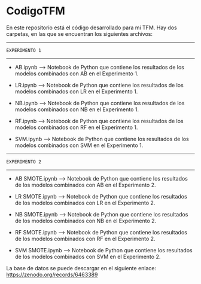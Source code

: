 # CodigoTFM

En este repositorio está el código desarrollado para mi TFM. Hay dos carpetas, en las que se encuentran los siguientes archivos:



----------------------------

	EXPERIMENTO 1

----------------------------


- AB.ipynb --> Notebook de Python que contiene los resultados de los modelos combinados con AB en el Experimento 1.

- LR.ipynb --> Notebook de Python que contiene los resultados de los modelos combinados con LR en el Experimento 1.

- NB.ipynb --> Notebook de Python que contiene los resultados de los modelos combinados con NB en el Experimento 1.

- RF.ipynb --> Notebook de Python que contiene los resultados de los modelos combinados con RF en el Experimento 1.

- SVM.ipynb --> Notebook de Python que contiene los resultados de los modelos combinados con SVM en el Experimento 1.




-----------------------------

	EXPERIMENTO 2

-----------------------------


- AB SMOTE.ipynb --> Notebook de Python que contiene los resultados de los modelos combinados con AB en el Experimento 2.

- LR SMOTE.ipynb --> Notebook de Python que contiene los resultados de los modelos combinados con LR en el Experimento 2.

- NB SMOTE.ipynb --> Notebook de Python que contiene los resultados de los modelos combinados con NB en el Experimento 2.

- RF SMOTE.ipynb --> Notebook de Python que contiene los resultados de los modelos combinados con RF en el Experimento 2.

- SVM SMOTE.ipynb --> Notebook de Python que contiene los resultados de los modelos combinados con SVM en el Experimento 2.



La base de datos se puede descargar en el siguiente enlace: https://zenodo.org/records/6463389
